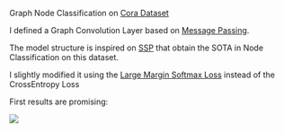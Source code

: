 Graph Node Classification on [Cora Dataset](https://pytorch-geometric.readthedocs.io/en/latest/modules/datasets.html#torch_geometric.datasets.Planetoid) 

I defined a Graph Convolution Layer based on [Message Passing](https://pytorch-geometric.readthedocs.io/en/latest/modules/nn.html#MessagePassing).

The model structure is inspired on [SSP](https://paperswithcode.com/paper/optimization-of-graph-neural-networks-with) that obtain the SOTA in Node Classification on this dataset.

I slightly modified it using the [Large Margin Softmax Loss](https://arxiv.org/abs/1612.02295) instead of the CrossEntropy Loss

First results are promising:

![](C:\Users\c.urbinati\Documents\MEGAsync\Internship\GraphNeuralNetworks\imgs\Graph_Node_Classification_embeddings_sphere.png)

